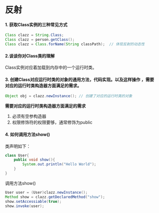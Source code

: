 # 反射
#### 1. 获取Class实例的三种常见方式
```java
Class clazz = String.Class;
Class clazz = person.getClass();	
Class clazz = Class.forName(String classPath);	// 体现反射的动态性
```

#### 2.谈谈你对Class类的理解
Class实例对应着加载到内存中的一个运行时类。

#### 3. 创建Class对应运行时类的对象的通用方法，代码实现。以及这样操作	，需要对应的运行时类构造器方面满足的需求。
```java
Object obj = clazz.newInstance(); // 创建了对应的运行时类的对象
```
**需要对应的运行时类构造器方面满足的需求**
1. 必须有空参构造器
2. 权限修饰符的权限要够，通常修饰为public

#### 4. 如何调用方法show()
类声明如下：
```java
class User{
	public void show(){
		System.out.println("Hello World");
	}
}
```
调用方法show()

```java
User user = (User)clazz.newInstance();
Method show = clazz.getDeclaredMethod("show");
show.setAccessiable(true);
show.invoke(user);
```
